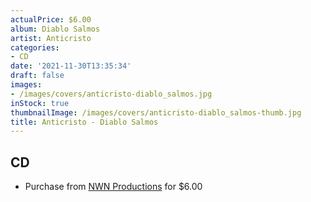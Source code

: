 ```yaml
---
actualPrice: $6.00
album: Diablo Salmos
artist: Anticristo
categories:
- CD
date: '2021-11-30T13:35:34'
draft: false
images:
- /images/covers/anticristo-diablo_salmos.jpg
inStock: true
thumbnailImage: /images/covers/anticristo-diablo_salmos-thumb.jpg
title: Anticristo - Diablo Salmos
---
```


## CD
* Purchase from [NWN Productions](http://shop.nwnprod.com/index.php?route=product/product&path=93&product_id=2115&sort=pd.name&order=ASC) for $6.00
